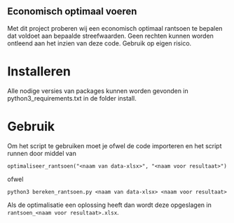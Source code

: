 ## Economisch optimaal voeren
Met dit project proberen wij een economisch optimaal rantsoen te bepalen dat voldoet aan bepaalde streefwaarden. 
Geen rechten kunnen worden ontleend aan het inzien van deze code. Gebruik op eigen risico.

# Installeren
Alle nodige versies van packages kunnen worden gevonden in python3_requirements.txt in de folder install. 

# Gebruik
Om het script te gebruiken moet je ofwel de code importeren en het script runnen door middel van 
```
optimaliseer_rantsoen("<naam van data-xlsx>", "<naam voor resultaat>")
```
ofwel 
```
python3 bereken_rantsoen.py <naam van data-xlsx> <naam voor resultaat>
```

Als de optimalisatie een oplossing heeft dan wordt deze opgeslagen in `rantsoen_<naam voor resultaat>.xlsx`.
